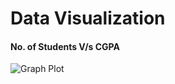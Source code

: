 # Data Visualization
#### No. of Students V/s CGPA


![Graph Plot](https://github.com/prady1900/TYBSC-CS-Result-Analysis/blob/master/graph.png)



[logo]: https://github.com/prady1900/TYBSC-CS-Result-Analysis/graph.png


